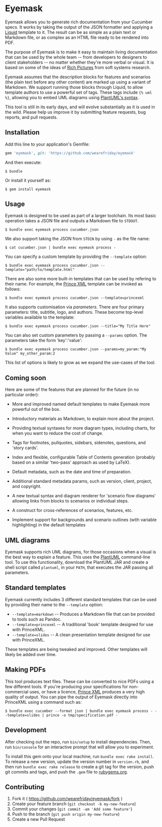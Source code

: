 # Eyemask

Eyemask allows you to generate rich documentation from your Cucumber specs. It works by taking the output of the JSON formatter and applying a [Liquid](http://liquidmarkup.org/) template to it. The result can be as simple as a plain text or Markdown file, or as complex as an HTML file ready to be rendered into PDF.

The purpose of Eyemask is to make it easy to maintain living documentation that can be used by the whole team -- from developers to designers to client stakeholders -- no matter whether they're more verbal or visual. It is based on some of the ideas of [Rich Pictures](http://en.wikipedia.org/wiki/Rich_picture) from soft systems research.

Eyemask assumes that the description blocks for features and scenarios (the plain text before any other content) are marked up using a variant of Markdown. We support running those blocks through Liquid, to allow template authors to use a powerful set of tags. These tags include `{% uml %}`, allowing you to embed UML diagrams using [PlantUML's syntax](http://plantuml.sourceforge.net/index.html).

This tool is still in its early days, and will evolve substantially as it is used in the wild. Please help us improve it by submitting feature requests, bug reports, and pull requests.

## Installation

Add this line to your application's Gemfile:

```ruby
gem 'eyemask', git: 'https://github.com/wearefriday/eyemask'
```

And then execute:

    $ bundle

Or install it yourself as:

    $ gem install eyemask

## Usage

Eyemask is designed to be used as part of a larger toolchain. Its most basic operation takes a JSON file and outputs a Markdown file to `STDOUT`.

    $ bundle exec eyemask process cucumber.json

We also support taking the JSON from `STDIN` by using `-` as the file name:

    $ cat cucumber.json | bundle exec eyemask process -

You can specify a custom template by providing the `--template` option:

    $ bundle exec eyemask process cucumber.json --template="path/to/template.html"

There are also some more built-in templates that can be used by refering to their name. For example, the [Prince XML](http://www.princexml.com/) template can be invoked as follows:

    $ bundle exec eyemask process cucumber.json --template=princexml

It also supports customisation via *parameters*. There are four primary parameters: title, subtitle, logo, and authors. These become top-level variables available to the template:

    $ bundle exec eyemask process cucumber.json --title="My Title Here"

You can also set custom parameters by passing a `--params` option. The parameters take the form 'key':'value':

    $ bundle exec eyemask process cucumber.json --params=my_param:"My Value" my_other_param:2

This list of options is likely to grow as we expand the use-cases of the tool.

## Coming soon

Here are some of the features that are planned for the future (in no particular order):

- More and improved named default templates to make Eyemask more powerful out of the box.

- Introductory materials as Markdown, to explain more about the project.

- Providing textual syntaxes for more diagram types, including charts, for when you want to reduce the cost of change.

- Tags for footnotes, pullquotes, sidebars, sidenotes, questions, and 'story cards'. 

- Index and flexible, configurable Table of Contents generation (probably based on a similar 'two-pass' approach as used by LaTeX).

- Default metadata, such as the date and time of preparation.

- Additional standard metadata params, such as version, client, project, and copyright.

- A new textual syntax and diagram renderer for 'scenario flow diagrams' allowing links from blocks to scenarios or individual steps.

- A construct for cross-references of scenarios, features, etc.

- Implement support for backgrounds and scenario outlines (with variable highlighting) in the default templates

## UML diagrams

Eyemask supports rich UML diagrams, for those occasions when a visual is the best way to explain a feature. This uses the [PlantUML](http://plantuml.sourceforge.net/index.html) command-line tool. To use this functionality, download the PlantUML JAR and create a shell script called `plantuml`, in your `PATH`, that executes the JAR passing all parameters.

## Standard templates

Eyemask currently includes 3 different standard templates that can be used by providing their name to the `--template` option:

- `--template=markdown` -- Produces a Markdown file that can be provided to tools such as Pandoc.
- `--template=princexml` -- A traditional 'book' template designed for use with PrinceXML.
- `--template=slides` -- A clean presentation template designed for use with PrinceXML.

These templates are being tweaked and improved. Other templates will likely be added over time.

## Making PDFs

This tool produces text files. These can be converted to nice PDFs using a few different tools. If you're producing your specifications for non-commercial uses, or have a licence, [Prince XML](http://www.princexml.com/) produces a very high quality of output. You can pipe the output of Eyemask directly into PrinceXML using a command such as:

    $ bundle exec cucumber --format json | bundle exec eyemask process - --template=slides | prince -o tmp/specification.pdf -

## Development

After checking out the repo, run `bin/setup` to install dependencies. Then, run `bin/console` for an interactive prompt that will allow you to experiment.

To install this gem onto your local machine, run `bundle exec rake install`. To release a new version, update the version number in `version.rb`, and then run `bundle exec rake release` to create a git tag for the version, push git commits and tags, and push the `.gem` file to [rubygems.org](https://rubygems.org).

## Contributing

1. Fork it ( https://github.com/wearefriday/eyemask/fork )
2. Create your feature branch (`git checkout -b my-new-feature`)
3. Commit your changes (`git commit -am 'Add some feature'`)
4. Push to the branch (`git push origin my-new-feature`)
5. Create a new Pull Request
